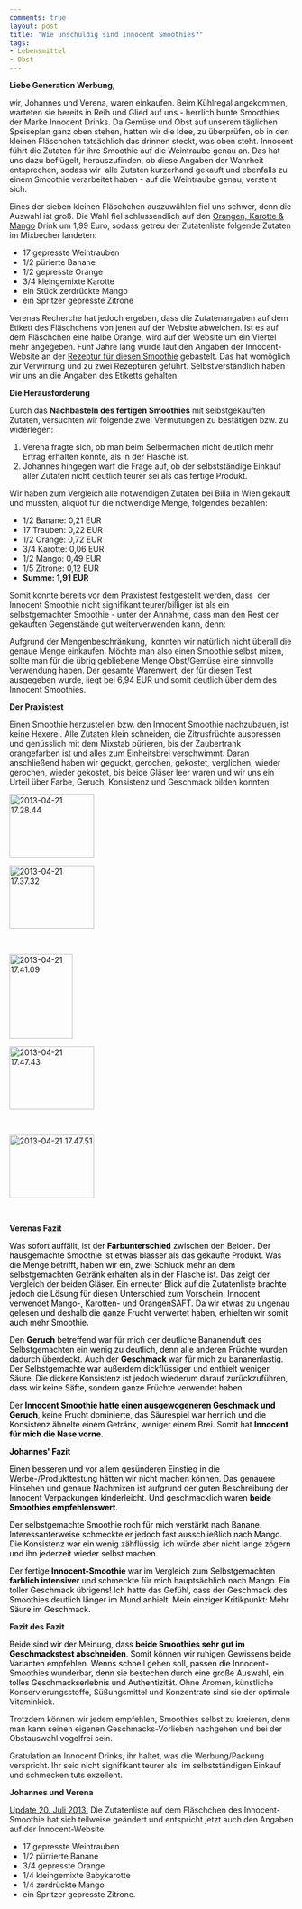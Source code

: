```yaml
---
comments: true
layout: post
title: "Wie unschuldig sind Innocent Smoothies?"
tags:
- Lebensmittel
- Obst
---
```


<strong>Liebe Generation Werbung,</strong>

wir, Johannes und Verena, waren einkaufen. Beim Kühlregal angekommen, warteten sie bereits in Reih und Glied auf uns - herrlich bunte Smoothies der Marke Innocent Drinks. Da Gemüse und Obst auf unserem täglichen Speiseplan ganz oben stehen, hatten wir die Idee, zu überprüfen, ob in den kleinen Fläschchen tatsächlich das drinnen steckt, was oben steht. Innocent führt die Zutaten für ihre Smoothie auf die Weintraube genau an. Das hat uns dazu beflügelt, herauszufinden, ob diese Angaben der Wahrheit entsprechen, sodass wir  alle Zutaten kurzerhand gekauft und ebenfalls zu einem Smoothie verarbeitet haben - auf die Weintraube genau, versteht sich.

Eines der sieben kleinen Fläschchen auszuwählen fiel uns schwer, denn die Auswahl ist groß. Die Wahl fiel schlussendlich auf den <a title="Orange, Karotte &amp; Mango" href="http://www.innocentdrinks.at/fruchtiges/OS_orange_karotte_mango.php">Orangen, Karotte &amp; Mango</a> Drink um 1,99 Euro, sodass getreu der Zutatenliste folgende Zutaten im Mixbecher landeten:
<ul>
  <li>17 gepresste Weintrauben</li>
  <li>1/2 pürierte Banane</li>
  <li>1/2 gepresste Orange</li>
  <li>3/4 kleingemixte Karotte</li>
  <li>ein Stück zerdrückte Mango</li>
  <li>ein Spritzer gepresste Zitrone</li>
</ul>
Verenas Recherche hat jedoch ergeben, dass die Zutatenangaben auf dem Etikett des Fläschchens von jenen auf der Website abweichen. Ist es auf dem Fläschchen eine halbe Orange, wird auf der Website um ein Viertel mehr angegeben. Fünf Jahre lang wurde laut den Angaben der Innocent-Website an der <a href="https://www.innocentdrinks.at/fruchtiges/OS_orange_karotte_mango.php">Rezeptur für diesen Smoothie</a> gebastelt. Das hat womöglich zur Verwirrung und zu zwei Rezepturen geführt. Selbstverständlich haben wir uns an die Angaben des Etiketts gehalten.

<strong>Die Herausforderung</strong>

Durch das <strong>Nachbasteln des fertigen Smoothies</strong> mit selbstgekauften Zutaten, versuchten wir folgende zwei Vermutungen zu bestätigen bzw. zu widerlegen:
<ol>
  <li>Verena fragte sich, ob man beim Selbermachen nicht deutlich mehr Ertrag erhalten könnte, als in der Flasche ist.</li>
  <li>Johannes hingegen warf die Frage auf, ob der selbstständige Einkauf aller Zutaten nicht deutlich teurer sei als das fertige Produkt.</li>
</ol>
Wir haben zum Vergleich alle notwendigen Zutaten bei Billa in Wien gekauft und mussten, aliquot für die notwendige Menge, folgendes bezahlen:
<ul>
  <li>1/2 Banane: 0,21 EUR</li>
  <li>17 Trauben: 0,22 EUR</li>
  <li>1/2 Orange: 0,72 EUR</li>
  <li>3/4 Karotte: 0,06 EUR</li>
  <li>1/2 Mango: 0,49 EUR</li>
  <li>1/5 Zitrone: 0,12 EUR</li>
  <li><strong>Summe: 1,91 EUR</strong></li>
</ul>
Somit konnte bereits vor dem Praxistest festgestellt werden, dass  der Innocent Smoothie nicht signifikant teurer/billiger ist als ein selbstgemachter Smoothie - unter der Annahme, dass man den Rest der gekauften Gegenstände gut weiterverwenden kann, denn:

Aufgrund der Mengenbeschränkung,  konnten wir natürlich nicht überall die genaue Menge einkaufen. Möchte man also einen Smoothie selbst mixen, sollte man für die übrig gebliebene Menge Obst/Gemüse eine sinnvolle Verwendung haben. Der gesamte Warenwert, der für diesen Test ausgegeben wurde, liegt bei 6,94 EUR und somit deutlich über dem des Innocent Smoothies.

<strong>Der Praxistest</strong>

Einen Smoothie herzustellen bzw. den Innocent Smoothie nachzubauen, ist keine Hexerei. Alle Zutaten klein schneiden, die Zitrusfrüchte auspressen und genüsslich mit dem Mixstab pürieren, bis der Zaubertrank orangefarben ist und alles zum Einheitsbrei verschwimmt. Daran anschließend haben wir geguckt, gerochen, gekostet, verglichen, wieder gerochen, wieder gekostet, bis beide Gläser leer waren und wir uns ein Urteil über Farbe, Geruch, Konsistenz und Geschmack bilden konnten.

<dt class='gallery-icon landscape'>
        <a href='http://johannes.nagl.name/wp-content/uploads/2013/04/2013-04-21-17-28-44.jpg'><img width="150" height="112" src="http://johannes.nagl.name/wp-content/uploads/2013/04/21/2013-04-21-17-28-44.jpg?w=150&#038;h=112" class="attachment-thumbnail" alt="2013-04-21 17.28.44" data-attachment-id="9" data-orig-file="http://johannes.nagl.name/wp-content/uploads/2013/04/21/2013-04-21-17-28-44.jpg" data-orig-size="3264,2448" data-comments-opened="1" data-image-meta="{&quot;aperture&quot;:&quot;0&quot;,&quot;credit&quot;:&quot;&quot;,&quot;camera&quot;:&quot;Nexus 4&quot;,&quot;caption&quot;:&quot;&quot;,&quot;created_timestamp&quot;:&quot;1039348800&quot;,&quot;copyright&quot;:&quot;&quot;,&quot;focal_length&quot;:&quot;4.6&quot;,&quot;iso&quot;:&quot;100&quot;,&quot;shutter_speed&quot;:&quot;0.0084033613445378&quot;,&quot;title&quot;:&quot;&quot;}" data-image-title="2013-04-21 17.28.44" data-image-description="" data-medium-file="http://johannes.nagl.name/wp-content/uploads/2013/04/21/2013-04-21-17-28-44.jpg?w=300" data-large-file="http://johannes.nagl.name/wp-content/uploads/2013/04/21/2013-04-21-17-28-44.jpg?w=558" /></a>
      </dt></dl><dl class='gallery-item'>
      <dt class='gallery-icon landscape'>
        <a href='http://johannes.nagl.name/wp-content/uploads/2013/04/2013-04-21-17-37-32.jpg'><img width="150" height="112" src="http://johannes.nagl.name/wp-content/uploads/2013/04/21/2013-04-21-17-37-32.jpg?w=150&#038;h=112" class="attachment-thumbnail" alt="2013-04-21 17.37.32" data-attachment-id="10" data-orig-file="http://johannes.nagl.name/wp-content/uploads/2013/04/21/2013-04-21-17-37-32.jpg" data-orig-size="3264,2448" data-comments-opened="1" data-image-meta="{&quot;aperture&quot;:&quot;0&quot;,&quot;credit&quot;:&quot;&quot;,&quot;camera&quot;:&quot;Nexus 4&quot;,&quot;caption&quot;:&quot;&quot;,&quot;created_timestamp&quot;:&quot;1039348800&quot;,&quot;copyright&quot;:&quot;&quot;,&quot;focal_length&quot;:&quot;4.6&quot;,&quot;iso&quot;:&quot;100&quot;,&quot;shutter_speed&quot;:&quot;0.0056818181818182&quot;,&quot;title&quot;:&quot;&quot;}" data-image-title="2013-04-21 17.37.32" data-image-description="" data-medium-file="http://johannes.nagl.name/wp-content/uploads/2013/04/21/2013-04-21-17-37-32.jpg?w=300" data-large-file="http://johannes.nagl.name/wp-content/uploads/2013/04/21/2013-04-21-17-37-32.jpg?w=558" /></a>
      </dt></dl><br style="clear: both" /><dl class='gallery-item'>
      <dt class='gallery-icon portrait'>
        <a href='http://johannes.nagl.name/wp-content/uploads/2013/04/2013-04-21-17-41-09.jpg'><img width="112" height="150" src="http://johannes.nagl.name/wp-content/uploads/2013/04/21/2013-04-21-17-41-09.jpg?w=112&#038;h=150" class="attachment-thumbnail" alt="2013-04-21 17.41.09" data-attachment-id="11" data-orig-file="http://johannes.nagl.name/wp-content/uploads/2013/04/21/2013-04-21-17-41-09.jpg" data-orig-size="2448,3264" data-comments-opened="1" data-image-meta="{&quot;aperture&quot;:&quot;0&quot;,&quot;credit&quot;:&quot;&quot;,&quot;camera&quot;:&quot;Nexus 4&quot;,&quot;caption&quot;:&quot;&quot;,&quot;created_timestamp&quot;:&quot;1039348800&quot;,&quot;copyright&quot;:&quot;&quot;,&quot;focal_length&quot;:&quot;4.6&quot;,&quot;iso&quot;:&quot;100&quot;,&quot;shutter_speed&quot;:&quot;0.05&quot;,&quot;title&quot;:&quot;&quot;}" data-image-title="2013-04-21 17.41.09" data-image-description="" data-medium-file="http://johannes.nagl.name/wp-content/uploads/2013/04/21/2013-04-21-17-41-09.jpg?w=225" data-large-file="http://johannes.nagl.name/wp-content/uploads/2013/04/21/2013-04-21-17-41-09.jpg?w=558" /></a>
      </dt></dl><dl class='gallery-item'>
      <dt class='gallery-icon landscape'>
        <a href='http://johannes.nagl.name/wp-content/uploads/2013/04/2013-04-21-17-47-43.jpg'><img width="150" height="112" src="http://johannes.nagl.name/wp-content/uploads/2013/04/21/2013-04-21-17-47-43.jpg?w=150&#038;h=112" class="attachment-thumbnail" alt="2013-04-21 17.47.43" data-attachment-id="12" data-orig-file="http://johannes.nagl.name/wp-content/uploads/2013/04/21/2013-04-21-17-47-43.jpg" data-orig-size="3264,2448" data-comments-opened="1" data-image-meta="{&quot;aperture&quot;:&quot;0&quot;,&quot;credit&quot;:&quot;&quot;,&quot;camera&quot;:&quot;Nexus 4&quot;,&quot;caption&quot;:&quot;&quot;,&quot;created_timestamp&quot;:&quot;1039348800&quot;,&quot;copyright&quot;:&quot;&quot;,&quot;focal_length&quot;:&quot;4.6&quot;,&quot;iso&quot;:&quot;100&quot;,&quot;shutter_speed&quot;:&quot;0.0071942446043165&quot;,&quot;title&quot;:&quot;&quot;}" data-image-title="2013-04-21 17.47.43" data-image-description="" data-medium-file="http://johannes.nagl.name/wp-content/uploads/2013/04/21/2013-04-21-17-47-43.jpg?w=300" data-large-file="http://johannes.nagl.name/wp-content/uploads/2013/04/21/2013-04-21-17-47-43.jpg?w=558" /></a>
      </dt></dl><br style="clear: both" /><dl class='gallery-item'>
      <dt class='gallery-icon landscape'>
        <a href='http://johannes.nagl.name/wp-content/uploads/2013/04/2013-04-21-17-47-51.jpg'><img width="150" height="112" src="http://johannes.nagl.name/wp-content/uploads/2013/04/21/2013-04-21-17-47-51.jpg?w=150&#038;h=112" class="attachment-thumbnail" alt="2013-04-21 17.47.51" data-attachment-id="13" data-orig-file="http://johannes.nagl.name/wp-content/uploads/2013/04/21/2013-04-21-17-47-51.jpg" data-orig-size="3264,2448" data-comments-opened="1" data-image-meta="{&quot;aperture&quot;:&quot;0&quot;,&quot;credit&quot;:&quot;&quot;,&quot;camera&quot;:&quot;Nexus 4&quot;,&quot;caption&quot;:&quot;&quot;,&quot;created_timestamp&quot;:&quot;1039348800&quot;,&quot;copyright&quot;:&quot;&quot;,&quot;focal_length&quot;:&quot;4.6&quot;,&quot;iso&quot;:&quot;100&quot;,&quot;shutter_speed&quot;:&quot;0.0084033613445378&quot;,&quot;title&quot;:&quot;&quot;}" data-image-title="2013-04-21 17.47.51" data-image-description="" data-medium-file="http://johannes.nagl.name/wp-content/uploads/2013/04/21/2013-04-21-17-47-51.jpg?w=300" data-large-file="http://johannes.nagl.name/wp-content/uploads/2013/04/21/2013-04-21-17-47-51.jpg?w=558" /></a>
      </dt></dl>
      <br style='clear: both;' />
    </div>

<strong>Verenas Fazit</strong>

<span style="color: #000000;">Was sofort auffällt, ist der <strong>Farbunterschied</strong> zwischen den Beiden. Der hausgemachte Smoothie ist etwas blasser als das gekaufte Produkt. Was die Menge betrifft, haben wir ein, zwei Schluck mehr an dem selbstgemachten Getränk erhalten als in der Flasche ist. Das zeigt der Vergleich der beiden Gläser. Ein erneuter Blick auf die Zutatenliste brachte jedoch die Lösung für diesen Unterschied zum Vorschein: Innocent verwendet Mango-, Karotten- und OrangenSAFT. Da wir etwas zu ungenau gelesen und deshalb die ganze Frucht verwertet haben, erhielten wir somit auch mehr Smoothie.</span>

<span style="color: #000000;">Den <strong>Geruch</strong> betreffend war für mich der deutliche Bananenduft des Selbstgemachten ein wenig zu deutlich, denn alle anderen Früchte wurden dadurch überdeckt. Auch der <strong>Geschmack</strong> war für mich zu bananenlastig. Der Selbstgemachte war außerdem dickflüssiger und enthielt weniger Säure. Die dickere Konsistenz ist jedoch wiederum darauf zurückzuführen, dass wir keine Säfte, sondern ganze Früchte verwendet haben.</span>

<span style="color: #000000;">Der <strong>Innocent Smoothie hatte einen ausgewogeneren Geschmack und Geruch</strong>, keine Frucht dominierte, das Säurespiel war herrlich und die Konsistenz ähnelte einem Getränk, weniger einem Brei. Somit hat <strong>Innocent für mich die Nase vorne</strong>. </span>

<strong><span style="color: #000000;">Johannes' Fazit</span></strong>

<span style="color: #000000;">Einen besseren und vor allem gesünderen Einstieg in die Werbe-/Produkttestung hätten wir nicht machen können. Das genauere Hinsehen und genaue Nachmixen ist aufgrund der guten Beschreibung der Innocent Verpackungen kinderleicht. Und geschmacklich waren <strong>beide Smoothies empfehlenswert</strong>.</span>

<span style="color: #000000;">Der selbstgemachte Smoothie roch für mich verstärkt nach Banane. Interessanterweise schmeckte er jedoch fast ausschließlich nach Mango. Die Konsistenz war ein wenig zähflüssig, ich würde aber nicht lange zögern und ihn jederzeit wieder selbst machen.</span>

<span style="color: #000000;">Der fertige <strong>Innocent-Smoothie</strong> war im Vergleich zum Selbstgemachten<strong> farblich intensiver</strong> und schmeckte für mich hauptsächlich nach Mango. Ein toller Geschmack übrigens! Ich hatte das Gefühl, dass der Geschmack des Smoothies deutlich länger im Mund anhielt. Mein einziger Kritikpunkt: Mehr Säure im Geschmack.</span>

<strong>Fazit des Fazit</strong>

<span style="color: #000000;">Beide sind wir der Meinung, dass <strong>beide Smoothies sehr gut im Geschmackstest abschneiden</strong>. Somit können wir ruhigen Gewissens beide Varianten empfehlen. Wenns schnell gehen soll, passen die Innocent-Smoothies wunderbar, denn sie bestechen durch eine große Auswahl, ein tolles Geschmackserlebnis und Authentizität. O</span>hne Aromen, künstliche Konservierungsstoffe, Süßungsmittel und Konzentrate sind sie der optimale Vitaminkick.

Trotzdem können wir jedem empfehlen, Smoothies selbst zu kreieren, denn man kann seinen eigenen Geschmacks-Vorlieben nachgehen und bei der Obstauswahl vogelfrei sein.

Gratulation an Innocent Drinks, ihr haltet, was die Werbung/Packung verspricht. Ihr seid nicht signifikant teurer als  im selbstständigen Einkauf und schmecken tuts exzellent.

<strong>Johannes und Verena</strong>

<span style="text-decoration: underline;">Update 20. Juli 2013:</span> Die Zutatenliste auf dem Fläschchen des Innocent-Smoothie hat sich teilweise geändert und entspricht jetzt auch den Angaben auf der Innocent-Website:
<ul>
  <li>17 gepresste Weintrauben</li>
  <li>1/2 pürrierte Banane</li>
  <li>3/4 gepresste Orange</li>
  <li>1/4 kleingemixte Babykarotte</li>
  <li>1/4 zerdrückte Mango</li>
  <li>ein Spritzer gepresste Zitrone.</li>
</ul>
